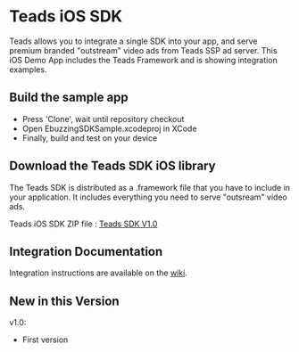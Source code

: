 # Teads iOS SDK

Teads allows you to integrate a single SDK into your app, and serve premium branded "outstream" video ads from Teads SSP ad server. 
This iOS Demo App includes the Teads Framework and is showing integration examples.

## Build the sample app

* Press 'Clone', wait until repository checkout
* Open EbuzzingSDKSample.xcodeproj in XCode 
* Finally, build and test on your device

## Download the Teads SDK iOS library

The Teads SDK is distributed as a .framework file that you have to include in your application. It includes everything you need to serve "outsream" video ads.

Teads iOS SDK ZIP file : [Teads SDK V1.0](https://github.com/ebuzzing/TeadsSDK-iOS/releases/download/v1.0/TeadsSDK-1.0.zip)

## Integration Documentation

Integration instructions are available on the [wiki](https://github.com/ebuzzing/TeadsSDK-iOS/wiki).

## New in this Version

v1.0:
- First version

